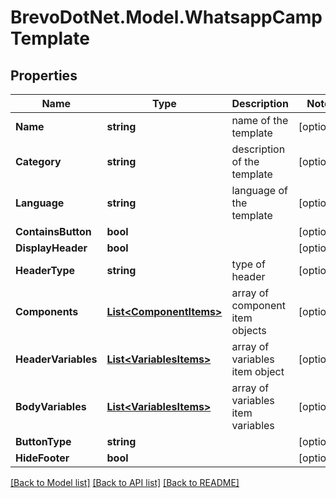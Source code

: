 # BrevoDotNet.Model.WhatsappCampTemplate

## Properties

Name | Type | Description | Notes
------------ | ------------- | ------------- | -------------
**Name** | **string** | name of the template | [optional] 
**Category** | **string** | description of the template | [optional] 
**Language** | **string** | language of the template | [optional] 
**ContainsButton** | **bool** |  | [optional] 
**DisplayHeader** | **bool** |  | [optional] 
**HeaderType** | **string** | type of header | [optional] 
**Components** | [**List&lt;ComponentItems&gt;**](ComponentItems.md) | array of component item objects | [optional] 
**HeaderVariables** | [**List&lt;VariablesItems&gt;**](VariablesItems.md) | array of variables item object | [optional] 
**BodyVariables** | [**List&lt;VariablesItems&gt;**](VariablesItems.md) | array of variables item variables | [optional] 
**ButtonType** | **string** |  | [optional] 
**HideFooter** | **bool** |  | [optional] 

[[Back to Model list]](../../README.md#documentation-for-models) [[Back to API list]](../../README.md#documentation-for-api-endpoints) [[Back to README]](../../README.md)

